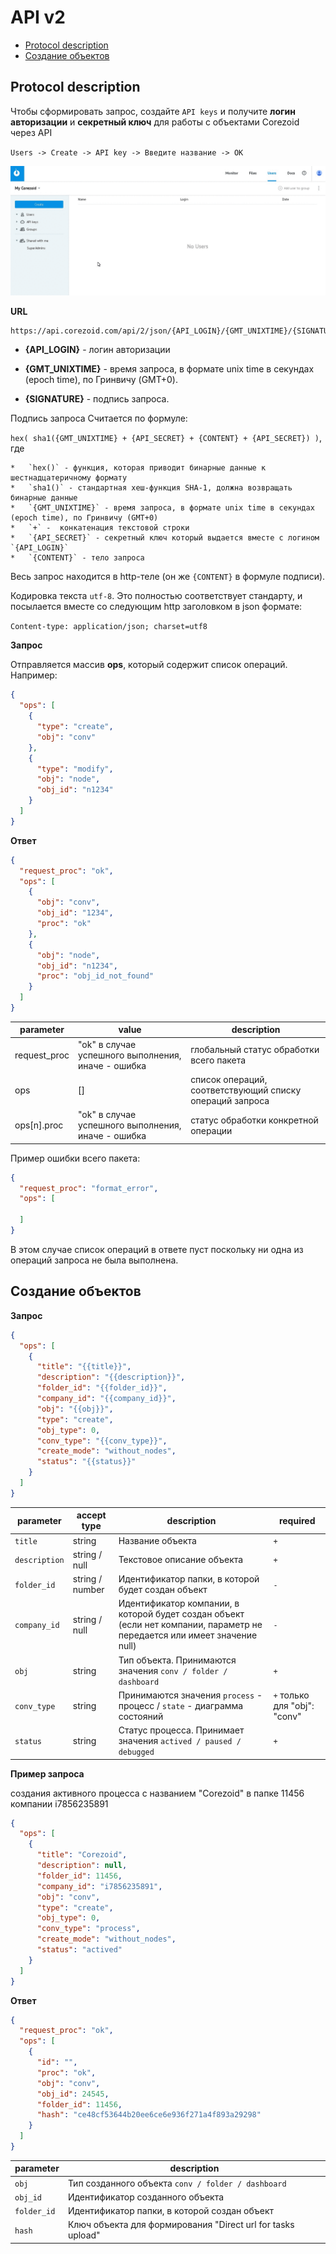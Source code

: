 # API v2

*   [Protocol description](#protocol-description)
*   [Создание объектов](#создание-объектов)

## Protocol description


Чтобы сформировать запрос, создайте `API keys` и получите **логин авторизации** и **секретный ключ** для работы с объектами Corezoid через API

`Users -> Create -> API key -> Введите название -> OK`

![](../img/create_api_keys.gif)


**URL**

```
https://api.corezoid.com/api/2/json/{API_LOGIN}/{GMT_UNIXTIME}/{SIGNATURE}
```

*   **{API_LOGIN}** - логин авторизации

*   **{GMT_UNIXTIME}** - время запроса, в формате unix time в секундах (epoch time), по Гринвичу (GMT+0).

*   **{SIGNATURE}** - подпись запроса.

Подпись запроса Cчитается по формуле:

`hex( sha1({GMT_UNIXTIME} + {API_SECRET} + {CONTENT} + {API_SECRET}) )`, где


    *   `hex()` - функция, которая приводит бинарные данные к шестнадцатеричному формату
    *   `sha1()` - стандартная хеш-функция SHA-1, должна возвращать бинарные данные
    *   `{GMT_UNIXTIME}` - время запроса, в формате unix time в секундах (epoch time), по Гринвичу (GMT+0)
    *   `+` -  конкатенация текстовой строки
    *   `{API_SECRET}` - секретный ключ который выдается вместе с логином `{API_LOGIN}`
    *   `{CONTENT}` - тело запроса

Весь запрос находится в http-теле (он же `{CONTENT}` в формуле подписи).

Кодировка текста `utf-8`. Это полностью соответствует стандарту, и посылается вместе со следующим http заголовком в json формате:

`Content-type: application/json; charset=utf8`

**Запрос**

Отправляется массив **ops**, который содержит список операций. Например:
```json
{
  "ops": [
    {
      "type": "create",
      "obj": "conv"
    },
    {
      "type": "modify",
      "obj": "node",
      "obj_id": "n1234"
    }
  ]
}
```

**Ответ**

```json
{
  "request_proc": "ok",
  "ops": [
    {
      "obj": "conv",
      "obj_id": "1234",
      "proc": "ok"
    },
    {
      "obj": "node",
      "obj_id": "n1234",
      "proc": "obj_id_not_found"
    }
  ]
}
```

| parameter | value | description |
| -- | -- | -- |
| request_proc | "ok" в случае успешного выполнения, иначе - ошибка | глобальный статус обработки всего пакета |
| ops | [] | список операций, соответствующий списку операций запроса |
| ops[n].proc | "ok" в случае успешного выполнения, иначе - ошибка | статус обработки конкретной операции |


Пример ошибки всего пакета:
```json
{
  "request_proc": "format_error",
  "ops": [

  ]
}
```

В этом случае список операций в ответе пуст поскольку ни одна из операций запроса не была выполнена.

## Создание объектов

**Запрос**
```json
{
  "ops": [
    {
      "title": "{{title}}",
      "description": "{{description}}",
      "folder_id": "{{folder_id}}",
      "company_id": "{{company_id}}",
      "obj": "{{obj}}",
      "type": "create",
      "obj_type": 0,
      "conv_type": "{{conv_type}}",
      "create_mode": "without_nodes",
      "status": "{{status}}"
    }
  ]
}
```

| parameter | accept type | description | required |
| -- | -- | -- | -- |
| `title` | string | Название объекта | `+` |
| `description` | string  / null | Текстовое описание объекта | `+` |
| `folder_id` | string / number | Идентификатор папки, в которой будет создан объект | `-` |
| `company_id` | string  / null | Идентификатор компании, в которой будет создан объект (если нет компании, параметр не передается или имеет значение null) | `-` |
| `obj` | string | Тип объекта. Принимаются значения `conv / folder / dashboard` | `+` |
| `conv_type` | string | Принимаются значения `process` - процесс / `state` - диаграмма состояний | `+` только для "obj": "conv" |
| `status` | string | Статус процесса. Принимает значения `actived / paused / debugged` | `+` |

**Пример запроса**

создания активного процесса с названием "Corezoid" в папке 11456 компании i7856235891

```json
{
  "ops": [
    {
      "title": "Corezoid",
      "description": null,
      "folder_id": 11456,
      "company_id": "i7856235891",
      "obj": "conv",
      "type": "create",
      "obj_type": 0,
      "conv_type": "process",
      "create_mode": "without_nodes",
      "status": "actived"
    }
  ]
}
```

**Ответ**
```json
{
  "request_proc": "ok",
  "ops": [
    {
      "id": "",
      "proc": "ok",
      "obj": "conv",
      "obj_id": 24545,
      "folder_id": 11456,
      "hash": "ce48cf53644b20ee6ce6e936f271a4f893a29298"
    }
  ]
}
```

| parameter | description |
| -- | -- |
| `obj` | Тип созданного объекта `conv / folder / dashboard` |
| `obj_id` | Идентификатор созданного объекта |
| `folder_id` | Идентификатор папки, в которой создан объект |
| `hash` | Ключ объекта для формирования "Direct url for tasks upload" |

